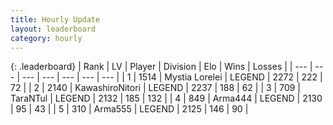 ```yaml
---
title: Hourly Update
layout: leaderboard
category: hourly
---
```


{: .leaderboard}
| Rank | LV | Player | Division | Elo | Wins | Losses |
| --- | --- | --- | --- | --- | --- | --- |
| <span data-change="0">1</span> | 1514 | <span title="ID: 315148">Mystia Lorelei</span> | LEGEND | <span data-change="0">2272</span> | <span data-change="0">222</span> | <span data-change="0">72</span> |
| <span data-change="0">2</span> | 2140 | <span title="ID: 164871">KawashiroNitori</span> | LEGEND | <span data-change="0">2237</span> | <span data-change="0">188</span> | <span data-change="0">62</span> |
| <span data-change="4">3</span> | 709 | <span title="ID: 285323">TaraNTul</span> | LEGEND | <span data-change="17">2132</span> | <span data-change="5">185</span> | <span data-change="1">132</span> |
| <span data-change="-1">4</span> | 849 | <span title="ID: 1034">Arma444</span> | LEGEND | <span data-change="0">2130</span> | <span data-change="0">95</span> | <span data-change="0">43</span> |
| <span data-change="-1">5</span> | 310 | <span title="ID: 1623">Arma555</span> | LEGEND | <span data-change="0">2125</span> | <span data-change="0">146</span> | <span data-change="0">90</span> |